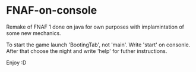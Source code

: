 # FNAF-on-console
Remake of FNAF 1 done on java for own purposes with implamintation of some new mechanics. 

To start the game launch 'BootingTab', not 'main'. Write 'start' on consonle. After that choose the night and write 'help' for futher instructions.

Enjoy :D
